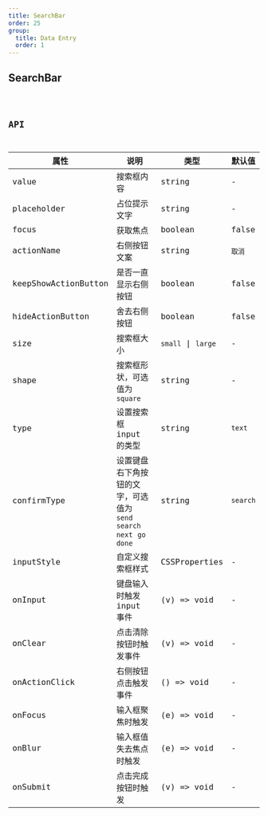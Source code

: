 ```yaml
---
title: SearchBar
order: 25
group:
  title: Data Entry
  order: 1
---
```


## SearchBar

<code src="./search-bar/index.tsx" />

## API

| 属性 | 说明 | 类型 | 默认值 |
| --- | --- | --- | --- |
| value | 搜索框内容 | string | - |
| placeholder | 占位提示文字 | string | - |
| focus | 获取焦点 | boolean | false |
| actionName | 右侧按钮文案 | string | `取消` |
| keepShowActionButton | 是否一直显示右侧按钮 | boolean | false |
| hideActionButton | 舍去右侧按钮 | boolean | false |
| size | 搜索框大小 | `small` \| `large` | - |
| shape | 搜索框形状，可选值为 `square` | string | - |
| type | 设置搜索框 input 的类型 | string | `text` |
| confirmType | 设置键盘右下角按钮的文字，可选值为 `send` `search` `next` `go` `done` | string | `search` |
| inputStyle | 自定义搜索框样式 | CSSProperties | - |
| onInput | 键盘输入时触发 input 事件 | (v) => void | - |
| onClear | 点击清除按钮时触发事件 | (v) => void | - |
| onActionClick | 右侧按钮点击触发事件 | () => void | - |
| onFocus | 输入框聚焦时触发 | (e) => void | - |
| onBlur | 输入框值失去焦点时触发 | (e) => void | - |
| onSubmit | 点击完成按钮时触发 | (v) => void | - |
